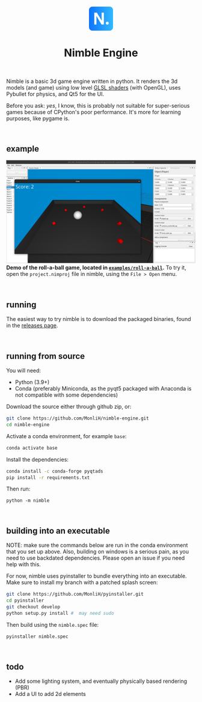 <p align="center">
    <img src="./nimble/resources/img/logo.png" alt="Nimble logo" width="64"></img>
</p>
<h1 align="center">Nimble Engine</h1>

<br>

Nimble is a basic 3d game engine written in python. 
It renders the 3d models (and game) using low level [GLSL shaders](./nimble/resources/shaders/) (with 
OpenGL), uses Pybullet for physics, and Qt5 for the UI.

Before you ask: *yes*, I know, this is probably not suitable for super-serious 
games because of CPython's poor performance. It's more for learning purposes, like pygame is.

<br>

## example

![roll a ball demo](assets/roll-a-ball-demo.png)
**Demo of the roll-a-ball game, located in [`examples/roll-a-ball`](./examples/roll-a-ball).** To 
try it, open the `project.nimproj` file in nimble, using the `File > Open` menu.

<br>

## running

The easiest way to try nimble is to download the packaged binaries, found in the [releases page](https://github.com/MonliH/nimble-engine/releases).

<br>

## running from source

You will need:

* Python (3.9+)
* Conda (preferably Miniconda, as the pyqt5 packaged with Anaconda is not compatible with some dependencies)

Download the source either through github zip, or:
```bash
git clone https://github.com/MonliH/nimble-engine.git
cd nimble-engine
```

Activate a conda environment, for example `base`:

```bash
conda activate base
```

Install the dependencies:

```bash
conda install -c conda-forge pyqtads
pip install -r requirements.txt
```

Then run:

```
python -m nimble
```

<br>

## building into an executable

NOTE: make sure the commands below are run in the conda environment that 
you set up above. Also, building on windows is a serious pain, as you need 
to use backdated dependencies. Please open an issue if you need help with this.

For now, nimble uses pyinstaller to bundle everything into an executable. Make sure to install my branch with a patched splash screen:

```bash
git clone https://github.com/MonliH/pyinstaller.git
cd pyinstaller
git checkout develop
python setup.py install #  may need sudo
```

Then build using the `nimble.spec` file:

```bash
pyinstaller nimble.spec
```

<br>

## todo

* Add some lighting system, and eventually physically based rendering (PBR)
* Add a UI to add 2d elements
